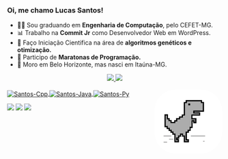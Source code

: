 ### Oi, me chamo <b> Lucas Santos! </b>


- 👨‍🎓 Sou graduando em <b>Engenharia de Computação</b>, pelo CEFET-MG.
- 📊 Trabalho na <b>Commit Jr</b> como Desenvolvedor Web em WordPress.
- 🧪 Faço Iniciação Cientifica na área de <b>algoritmos genéticos e otimização.</b>
- 👾 Participo de <b>Maratonas de Programação.</b>
- 🏡 Moro em Belo Horizonte, mas nasci em Itaúna-MG.

<div align="center">
  <a href="https://github.com/santoslucas">
  <img height="180em" src="https://github-readme-stats.vercel.app/api?username=santoslucas&show_icons=true&theme=nightowl"/>
  <img height="180em" src="https://github-readme-stats.vercel.app/api/top-langs/?username=santoslucas&layout=compact&langs_count=7&theme=nightowl"/>
</div>
 <div style="display: inline_block"><br>
  <img align="center" alt="Santos-Cpp" height="30" width="40" src="https://cdn.jsdelivr.net/gh/devicons/devicon/icons/cplusplus/cplusplus-original.svg">
  <img align="center" alt="Santos-Java" height="30" width="40" src="https://cdn.jsdelivr.net/gh/devicons/devicon/icons/java/java-original.svg">
  <img align="center" alt="Santos-Py" height="30" width="40" src="https://cdn.jsdelivr.net/gh/devicons/devicon/icons/python/python-original.svg">
  <img align="right" alt="Santos-pic" height="150" style="border-radius:50px;" src="https://github.com/santoslucas/santoslucas/blob/main/dino.png">
</div>
<p>
<div>
<a href="https://www.linkedin.com/in/lucas-santos-rodrigues-9b8328216/" target="_blank"><img src="https://img.shields.io/badge/-LinkedIn-%230077B5?style=for-the-badge&logo=linkedin&logoColor=white" target="_blank"></a>
<a href="https://instagram.com/santos.lucasr" target="_blank"><img src="https://img.shields.io/badge/-Instagram-%23E4405F?style=for-the-badge&logo=instagram&logoColor=white" target="_blank"></a>
<a href = "mailto:lucasantos2003@gmail.com"><img src="https://img.shields.io/badge/-Gmail-%23333?style=for-the-badge&logo=gmail&logoColor=white" target="_blank"></a>
</div>
